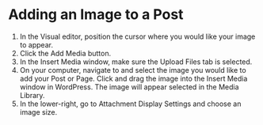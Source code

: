 # Adding an Image to a Post

1. In the Visual editor, position the cursor where you would like your image to appear. 
2. Click the Add Media button.
3. In the Insert Media window, make sure the Upload Files tab is selected.
4. On your computer, navigate to and select the image you would like to add your Post or Page. Click and drag the image into the Insert Media window in WordPress. The image will appear selected in the Media Library.
5. In the lower-right, go to Attachment Display Settings and choose an image size.  